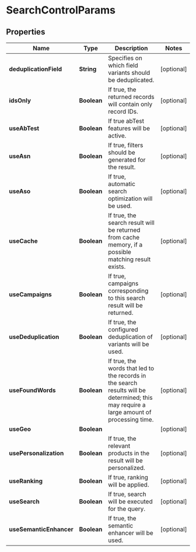 

# SearchControlParams


## Properties

Name | Type | Description | Notes
------------ | ------------- | ------------- | -------------
**deduplicationField** | **String** | Specifies on which field variants should be deduplicated. |  [optional]
**idsOnly** | **Boolean** | If true, the returned records will contain only record IDs. |  [optional]
**useAbTest** | **Boolean** | If true abTest features will be active. |  [optional]
**useAsn** | **Boolean** | If true, filters should be generated for the result. |  [optional]
**useAso** | **Boolean** | If true, automatic search optimization will be used. |  [optional]
**useCache** | **Boolean** | If true, the search result will be returned from cache memory, if a possible matching result exists. |  [optional]
**useCampaigns** | **Boolean** | If true, campaigns corresponding to this search result will be returned. |  [optional]
**useDeduplication** | **Boolean** | If true, the configured deduplication of variants will be used. |  [optional]
**useFoundWords** | **Boolean** | If true, the words that led to the records in the search results will be determined; this may require a large amount of processing time. |  [optional]
**useGeo** | **Boolean** |  |  [optional]
**usePersonalization** | **Boolean** | If true, the relevant products in the result will be personalized. |  [optional]
**useRanking** | **Boolean** | If true, ranking will be applied. |  [optional]
**useSearch** | **Boolean** | If true, search will be executed for the query. |  [optional]
**useSemanticEnhancer** | **Boolean** | If true, the semantic enhancer will be used. |  [optional]



